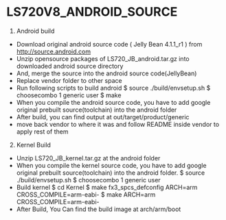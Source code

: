 # LS720V8_ANDROID_SOURCE

1. Android build
  - Download original android source code ( Jelly Bean 4.1.1_r1 ) from http://source.android.com
  - Unzip opensource packages of LS720_JB_android.tar.gz into downloaded android source directory 
  - And, merge the source into the android source code(JellyBean)
  - Replace vendor folder to other space
  - Run following scripts to build android
    $ source ./build/envsetup.sh
    $ choosecombo 1 generic user
    $ make
  - When you compile the android source code, you have to add google original prebuilt source(toolchain)
    into the android folder
  - After build, you can find output at out/target/product/generic
  - move back vendor to where it was and follow README inside vendor to apply rest of them

2. Kernel Build
  - Unzip LS720_JB_kernel.tar.gz at the android folder
  - When you compile the kernel source code, you have to add google original prebuilt source(toolchain) 
     into the android folder.
    $ source ./build/envsetup.sh
    $ choosecombo 1 generic user
  - Build kernel
    $ cd Kernel
    $ make fx3_spcs_defconfig  ARCH=arm CROSS_COMPILE=arm-eabi-
    $ make ARCH=arm CROSS_COMPILE=arm-eabi-
  - After Build, You Can find the build image at arch/arm/boot
